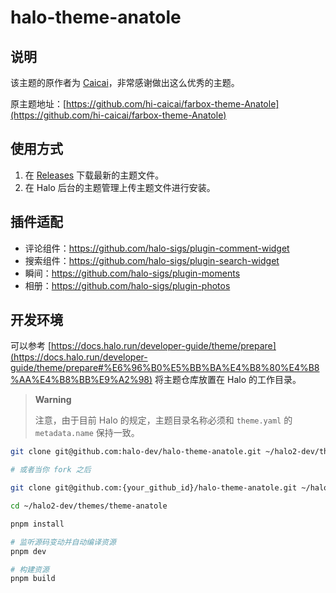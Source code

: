 # halo-theme-anatole

## 说明

该主题的原作者为 [Caicai](https://www.caicai.me)，非常感谢做出这么优秀的主题。

原主题地址：[https://github.com/hi-caicai/farbox-theme-Anatole](https://github.com/hi-caicai/farbox-theme-Anatole)

## 使用方式

1. 在 [Releases](https://github.com/halo-dev/halo-theme-anatole/releases) 下载最新的主题文件。
2. 在 Halo 后台的主题管理上传主题文件进行安装。

## 插件适配

- 评论组件：<https://github.com/halo-sigs/plugin-comment-widget>
- 搜索组件：<https://github.com/halo-sigs/plugin-search-widget>
- 瞬间：<https://github.com/halo-sigs/plugin-moments>
- 相册：<https://github.com/halo-sigs/plugin-photos>

## 开发环境

可以参考 [https://docs.halo.run/developer-guide/theme/prepare](https://docs.halo.run/developer-guide/theme/prepare#%E6%96%B0%E5%BB%BA%E4%B8%80%E4%B8%AA%E4%B8%BB%E9%A2%98) 将主题仓库放置在 Halo 的工作目录。

> **Warning**
>
> 注意，由于目前 Halo 的规定，主题目录名称必须和 `theme.yaml` 的 `metadata.name` 保持一致。

```bash
git clone git@github.com:halo-dev/halo-theme-anatole.git ~/halo2-dev/themes/theme-anatole

# 或者当你 fork 之后

git clone git@github.com:{your_github_id}/halo-theme-anatole.git ~/halo2-dev/themes/theme-anatole
```

```bash
cd ~/halo2-dev/themes/theme-anatole
```

```bash
pnpm install
```

```bash
# 监听源码变动并自动编译资源
pnpm dev
```

```bash
# 构建资源
pnpm build
```
